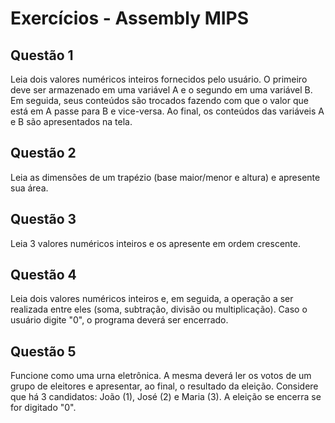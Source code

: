 # Exercícios - Assembly MIPS

## Questão 1

Leia dois valores numéricos inteiros fornecidos pelo usuário. O primeiro deve ser armazenado em uma variável A e o segundo em uma variável B. Em seguida, seus conteúdos são trocados fazendo com que o valor que está em A passe para B e vice-versa. Ao final, os conteúdos das variáveis A e B são apresentados na tela.

## Questão 2

Leia as dimensões de um trapézio (base maior/menor e altura) e apresente sua área.

## Questão 3

Leia 3 valores numéricos inteiros e os apresente em ordem crescente.

## Questão 4

Leia dois valores numéricos inteiros e, em seguida, a operação a ser realizada entre eles (soma, subtração, divisão ou multiplicação). Caso o usuário digite "0", o programa deverá ser encerrado.

## Questão 5

Funcione como uma urna eletrônica. A mesma deverá ler os votos de um grupo de eleitores e apresentar, ao final, o resultado da eleição. Considere que há 3 candidatos: João (1), José (2) e Maria (3). A eleição se encerra se for digitado "0".
